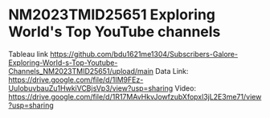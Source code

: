 # NM2023TMID25651 Exploring World's Top YouTube channels
Tableau link
https://github.com/bdu1621me1304/Subscribers-Galore-Exploring-World-s-Top-Youtube-Channels_NM2023TMID25651/upload/main
Data Link: https://drive.google.com/file/d/1IM9FEz-UuIobuvbauZu1HwkiVCBjsVp3/view?usp=sharing
Video:
https://drive.google.com/file/d/1R17MAvHkvJowfzubXfopxl3jL2E3me71/view?usp=sharing
